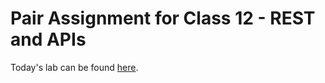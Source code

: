 # Pair Assignment for Class 12 - REST and APIs

Today's lab can be found [here](https://github.com/codefellows-seattle-301d7/12-REST-and-APIs).
